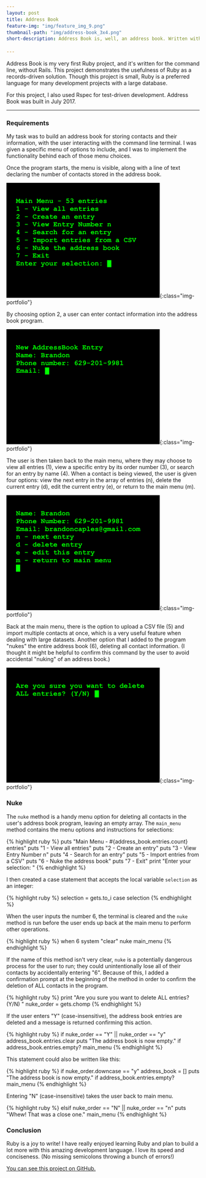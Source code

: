 ```yaml
---
layout: post
title: Address Book
feature-img: "img/feature_img_9.png"
thumbnail-path: "img/address-book_3x4.png"
short-description: Address Book is, well, an address book. Written with Ruby for the command line.

---
```


Address Book is my very first Ruby project, and it's written for the command line, without Rails. This project demonstrates the usefulness of Ruby as a records-driven solution. Though this project is small, Ruby is a preferred language for many development projects with a large database.

For this project, I also used Rspec for test-driven development. Address Book was built in July 2017.

***

### Requirements
My task was to build an address book for storing contacts and their information, with the user interacting with the command line terminal. I was given a specific menu of options to include, and I was to implement the functionality behind each of those menu choices.

Once the program starts, the menu is visible, along with a line of text declaring the number of contacts stored in the address book.

![Address Book menu](../img/address-book_3x4.png){:class="img-portfolio"}

By choosing option 2, a user can enter contact information into the address book program.

![Address Book new entry](../img/address-book-new-entry_3x4.png){:class="img-portfolio"}

The user is then taken back to the main menu, where they may choose to view all entries (1), view a specific entry by its order number (3), or search for an entry by name (4). When a contact is being viewed, the user is given four options: view the next entry in the array of entries (n), delete the current entry (d), edit the current entry (e), or return to the main menu (m).

![Address Book entry](../img/address-book-entry_3x4.png){:class="img-portfolio"}

Back at the main menu, there is the option to upload a CSV file (5) and import multiple contacts at once, which is a very useful feature when dealing with large datasets. Another option that I added to the program "nukes" the entire address book (6), deleting all contact information. (I thought it might be helpful to confirm this command by the user to avoid accidental "nuking" of an address book.)

![Address Book nuke](../img/address-book-nuke_3x4.png){:class="img-portfolio"}

### Nuke
The `nuke` method is a handy menu option for deleting all contacts in the user's address book program, leaving an empty array. The `main_menu` method contains the menu options and instructions for selections:

{% highlight ruby %}
puts "Main Menu - #{address_book.entries.count} entries"
puts "1 - View all entries"
puts "2 - Create an entry"
puts "3 - View Entry Number n"
puts "4 - Search for an entry"
puts "5 - Import entries from a CSV"
puts "6 - Nuke the address book"
puts "7 - Exit"
print "Enter your selection: "
{% endhighlight %}

I then created a case statement that accepts the local variable `selection` as an integer:

{% highlight ruby %}
selection = gets.to_i
case selection
{% endhighlight %}

When the user inputs the number 6, the terminal is cleared and the `nuke` method is run before the user ends up back at the main menu to perform other operations.

{% highlight ruby %}
when 6
    system "clear"
    nuke
    main_menu
{% endhighlight %}

If the name of this method isn't very clear, `nuke` is a potentially dangerous process for the user to run; they could unintentionally lose all of their contacts by accidentally entering "6". Because of this, I added a confirmation prompt at the beginning of the method in order to confirm the deletion of ALL contacts in the program.

{% highlight ruby %}
print "Are you sure you want to delete ALL entries? (Y/N) "
nuke_order = gets.chomp
{% endhighlight %}

If the user enters "Y" (case-insensitive), the address book entries are deleted and a message is returned confirming this action.

{% highlight ruby %}
if nuke_order == "Y" || nuke_order == "y"
    address_book.entries.clear
    puts "The address book is now empty." if address_book.entries.empty?
    main_menu
{% endhighlight %}

This statement could also be written like this:

{% highlight ruby %}
if nuke_order.downcase == "y"
    address_book = []
    puts "The address book is now empty." if address_book.entries.empty?
    main_menu
{% endhighlight %}

Entering "N" (case-insensitive) takes the user back to main menu.

{% highlight ruby %}
elsif nuke_order == "N" || nuke_order == "n"
    puts "Whew! That was a close one."
    main_menu
{% endhighlight %}

### Conclusion
Ruby is a joy to write! I have really enjoyed learning Ruby and plan to build a lot more with this amazing development language. I love its speed and conciseness. (No missing semicolons throwing a bunch of errors!)

<a href="https://github.com/capncapes/address-book/tree/master" target="_blank">You can see this project on GitHub.</a>